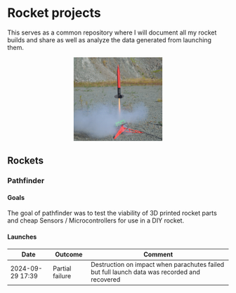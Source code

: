 
# Rocket projects

This serves as a common repository where I will document all my rocket builds and share as well as analyze the data generated from launching them.

<p align="center">
  <img src="Pathfinder/DataAnalysis/title-picture.jpeg" width="40%" />
</p>



## Rockets

### Pathfinder

#### Goals
The goal of pathfinder was to test the viability of 3D printed rocket parts and cheap Sensors / Microcontrollers for use in a DIY rocket.

#### Launches


| Date | Outcome | Comment |
|--|--|--|
| 2024-09-29 17:39 | Partial failure | Destruction on impact when parachutes failed but full launch data was recorded and recovered |

